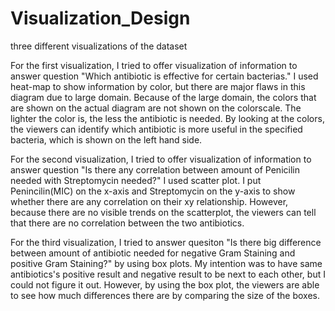 

# Visualization_Design
three different visualizations of the dataset

For the first visualization, I tried to offer visualization of information to answer question "Which antibiotic is effective for certain bacterias." I used heat-map to show information by color, but there are major flaws in this diagram due to large domain. Because of the large domain, the colors that are shown on the actual diagram are not shown on the colorscale. The lighter the color is, the less the antibiotic is needed. By looking at the colors, the viewers can identify which antibiotic is more useful in the specified bacteria, which is shown on the left hand side.

For the second visualization, I tried to offer visualization of information to answer question "Is there any correlation between amount of Penicilin needed with Streptomycin needed?" I used scatter plot. I put Penincilin(MIC) on the x-axis and Streptomycin on the y-axis to show whether there are any correlation on their xy relationship. However, because there are no visible trends on the scatterplot, the viewers can tell that there are no correlation between the two antibiotics.

For the third visualization, I tried to answer quesiton "Is there big difference between amount of antibiotic needed for negative Gram Staining and positive Gram Staining?" by using box plots. My intention was to have same antibiotics's positive result and negative result to be next to each other, but I could not figure it out. However, by using the box plot, the viewers are able to see how much differences there are by comparing the size of the boxes.

